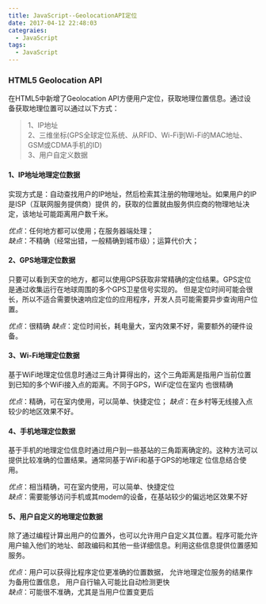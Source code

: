 ```yaml
---
title: JavaScript--GeolocationAPI定位
date: 2017-04-12 22:48:03
categraies: 
  - JavaScript
tags:
  - JavaScript
---
```


### HTML5 Geolocation API

在HTML5中新增了Geolocation API方便用户定位，获取地理位置信息。通过设备获取地理位置可以通过以下方式：  
>1、IP地址  
>2、三维坐标(GPS全球定位系统、从RFID、Wi-Fi到Wi-Fi的MAC地址、GSM或CDMA手机的ID)  
>3、用户自定义数据  

<!-- more -->

#### 1、IP地址地理定位数据  

实现方式是：自动查找用户的IP地址，然后检索其注册的物理地址。如果用户的IP是ISP（互联网服务提供商）提供
的，获取的位置就由服务供应商的物理地址决定，该地址可能距离用户数千米。

*优点*：任何地方都可以使用；在服务器端处理；  
*缺点*：不精确（经常出错，一般精确到城市级）；运算代价大；

#### 2、GPS地理定位数据  

只要可以看到天空的地方，都可以使用GPS获取非常精确的定位结果。GPS定位是通过收集运行在地球周围的多个GPS卫星信号实现的。
但是定位时间可能会很长，所以不适合需要快速响应定位的应用程序，开发人员可能需要异步查询用户位置。

*优点*：很精确 
*缺点*：定位时间长，耗电量大，室内效果不好，需要额外的硬件设备。  

#### 3、Wi-Fi地理定位数据  

基于WiFi地理定位信息时通过三角计算得出的，这个三角距离是指用户当前位置到已知的多个WiFi接入点的距离。不同于GPS，WiFi定位在室内
也很精确

*优点*：精确，可在室内使用，可以简单、快捷定位； 
*缺点*：在乡村等无线接入点较少的地区效果不好。

#### 4、手机地理定位数据  

基于手机的地理定位信息时通过用户到一些基站的三角距离确定的。这种方法可以提供比较准确的位置结果。通常同基于WiFi和基于GPS的地理定
位信息结合使用。

*优点*：相当精确，可在室内使用，可以简单、快捷定位  
*缺点*：需要能够访问手机或其modem的设备，在基站较少的偏远地区效果不好

#### 5、用户自定义的地理定位数据  

除了通过编程计算出用户的位置外，也可以允许用户自定义其位置。程序可能允许用户输入他们的地址、邮政编码和其他一些详细信息。利用这些信息提供位置感知服务。

*优点*：用户可以获得比程序定位更准确的位置数据，
      允许地理定位服务的结果作为备用位置信息，
      用户自行输入可能比自动检测更快  
*缺点*：可能很不准确，尤其是当用户位置变更后